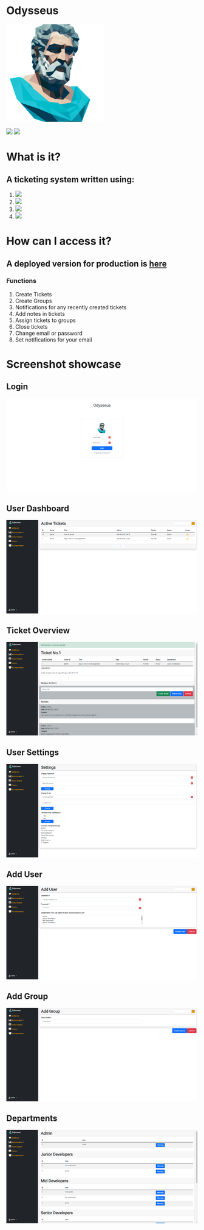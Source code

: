 # Odysseus
![plot](./odysseus_logo.png)

[![](https://img.shields.io/badge/github-blue?style=for-the-badge)](https://github.com/Patba)
[![](https://img.shields.io/badge/Production_Overview-orange?style=for-the-badge)](https://odysseus-app.azurewebsites.net/)


# What is it?
## A ticketing system written using:
1. ![](https://img.shields.io/badge/python-yellow?style=for-the-badge)
2. ![](https://img.shields.io/badge/flask-green?style=for-the-badge)
3. ![](https://img.shields.io/badge/SQLAlchemy(SQLite)-blue?style=for-the-badge)
4. ![](https://img.shields.io/badge/bcrypt-orange?style=for-the-badge)

# How can I access it?
## A deployed version for production is [here](https://odysseus-app.azurewebsites.net/)

### **Functions**
1. Create Tickets
2. Create Groups
3. Notifications for any recently created tickets
4. Add notes in tickets
5. Assign tickets to groups
6. Close tickets
7. Change email or password
8. Set notifications for your email


# Screenshot showcase

## Login
![plot](./showcase/login.png)

## User Dashboard
![plot](./showcase/dashboard.png)

## Ticket Overview
![plot](./showcase/ticket.png)

## User Settings
![plot](./showcase/settings.png)

## Add User 
![plot](./showcase/user.png)

## Add Group
![plot](./showcase/group.png)

## Departments
![plot](./showcase/departments.png)